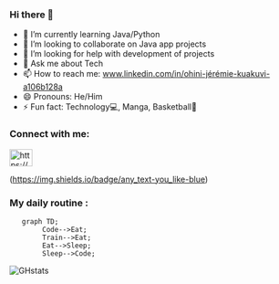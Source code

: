 ### Hi there 👋


- 🌱 I’m currently learning Java/Python
- 👯 I’m looking to collaborate on Java app projects
- 🤔 I’m looking for help with development of projects
- 💬 Ask me about Tech
- 📫 How to reach me: www.linkedin.com/in/ohini-jérémie-kuakuvi-a106b128a 
- 😄 Pronouns: He/Him
- ⚡ Fun fact: Technology💻, Manga, Basketball🏀


<h3 align="left">Connect with me:</h3>
<p align="left">
<a href="https://www.linkedin.com/in/ohini-j%C3%A9r%C3%A9mie-kuakuvi" target="blank"><img align="center" src="https://raw.githubusercontent.com/rahuldkjain/github-profile-readme-generator/master/src/images/icons/Social/linked-in-alt.svg" alt="https://www.linkedin.com/in/ir%c3%a8ne-amedji-%f0%9f%87%b9%f0%9f%87%ac-%e2%ad%90%ef%b8%8f-388861243/" height="30" width="40" /></a>
</p>


 (https://img.shields.io/badge/any_text-you_like-blue)
          


### My daily routine :
```mermaid
   graph TD;
        Code-->Eat;
        Train-->Eat;
        Eat-->Sleep;
        Sleep-->Code;
```
<!--<p><img align="left" src="https://github-readme-stats.vercel.app/api/top-langs?username=kojhack&show_icons=true&locale=en&layout=compact" alt="kojhack" /></p>

 <p><img align="center" src="https://github-readme-streak-stats.herokuapp.com/?user=kojhack&" alt="kojhack" /></p>-->
 
![GHstats](https://github-readme-stats.vercel.app/api?username=kojhack&show_icons=true)
        
         
